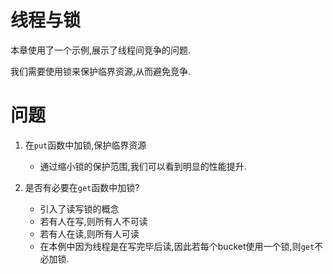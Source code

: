 # 线程与锁

本章使用了一个示例,展示了线程间竞争的问题.

我们需要使用锁来保护临界资源,从而避免竞争.

# 问题
1. 在`put`函数中加锁,保护临界资源
    * 通过缩小锁的保护范围,我们可以看到明显的性能提升.

2. 是否有必要在`get`函数中加锁?
    * 引入了读写锁的概念
    * 若有人在写,则所有人不可读
    * 若有人在读,则所有人可读
    * 在本例中因为线程是在写完毕后读,因此若每个bucket使用一个锁,则`get`不必加锁.